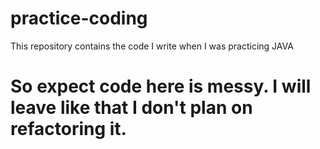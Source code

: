 # practice-coding
This repository contains the code I write when I was practicing JAVA

# So expect code here is messy. I will leave like that I don't plan on refactoring it.
